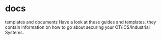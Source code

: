 # docs
templates and documents
Have a look at these guides and templates.
they contain information on how to go about securing your OT/ICS/Industrial Systems.
